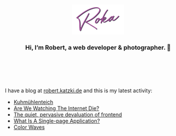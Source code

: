 <div align="center">
  <br>
  <br>
  <br>
  <br>
  <a href="https://robert.katzki.de/">
    <img width="140" src="https://github.com/ro-ka/ro-ka/blob/master/logo.svg" alt="Roka">
  </a>
  <br>
  <h3>Hi, I’m Robert, a web developer & photographer. 👋</h3>
 
  <br>
  <br>
  <br>
  <br>
</div>

I have a blog at [robert.katzki.de](https://robert.katzki.de/) and this is my latest activity:
<!-- BLOG-POST-LIST:START -->
- [Kuhmühlenteich](https://robert.katzki.de/photos/2024/kuhmuhlenteich)
- [Are We Watching The Internet Die?](https://robert.katzki.de/posts/are-we-watching-the-internet-die)
- [The quiet, pervasive devaluation of frontend](https://robert.katzki.de/posts/the-quiet-pervasive-devaluation-of-frontend)
- [What Is A Single-page Application?](https://robert.katzki.de/posts/what-is-a-single-page-application)
- [Color Waves](https://robert.katzki.de/photos/2024/color-waves)
<!-- BLOG-POST-LIST:END -->
